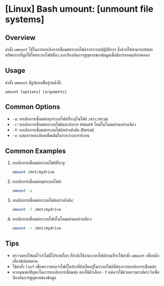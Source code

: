 # [Linux] Bash umount: [unmount file systems]

## Overview
คำสั่ง `umount` ใช้ในการยกเลิกการเชื่อมต่อระบบไฟล์จากระบบปฏิบัติการ ซึ่งช่วยให้สามารถปล่อยทรัพยากรที่ถูกใช้โดยระบบไฟล์นั้นๆ และป้องกันการสูญหายของข้อมูลเมื่อมีการถอดอุปกรณ์ออก

## Usage
คำสั่ง `umount` มีรูปแบบพื้นฐานดังนี้:
```
umount [options] [arguments]
```

## Common Options
- `-a`: ยกเลิกการเชื่อมต่อทุกระบบไฟล์ที่ระบุในไฟล์ `/etc/mtab`
- `-r`: ยกเลิกการเชื่อมต่อระบบไฟล์และทำการ mount ใหม่ในโหมดอ่านอย่างเดียว
- `-f`: ยกเลิกการเชื่อมต่อระบบไฟล์อย่างบังคับ (force)
- `-v`: แสดงรายละเอียดเพิ่มเติมในระหว่างการทำงาน

## Common Examples
1. ยกเลิกการเชื่อมต่อระบบไฟล์ที่ระบุ:
   ```bash
   umount /mnt/mydrive
   ```

2. ยกเลิกการเชื่อมต่อทุกระบบไฟล์:
   ```bash
   umount -a
   ```

3. ยกเลิกการเชื่อมต่อระบบไฟล์อย่างบังคับ:
   ```bash
   umount -f /mnt/mydrive
   ```

4. ยกเลิกการเชื่อมต่อระบบไฟล์ในโหมดอ่านอย่างเดียว:
   ```bash
   umount -r /mnt/mydrive
   ```

## Tips
- ตรวจสอบให้แน่ใจว่าไม่มีโปรเซสใดๆ ที่กำลังใช้งานระบบไฟล์ก่อนที่จะใช้คำสั่ง `umount` เพื่อหลีกเลี่ยงข้อผิดพลาด
- ใช้คำสั่ง `lsof` เพื่อตรวจสอบว่าไฟล์ใดบ้างที่ยังเปิดอยู่ในระบบไฟล์ที่ต้องการยกเลิกการเชื่อมต่อ
- หากคุณพบปัญหาในการยกเลิกการเชื่อมต่อ ลองใช้ตัวเลือก `-f` แต่ควรใช้ด้วยความระมัดระวังเพื่อป้องกันการสูญหายของข้อมูล